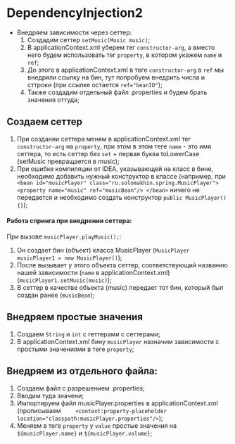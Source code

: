 # DependencyInjection2

* Внедряем зависимости через сеттер:
    1. Создадим сеттер `setMusic(Music music)`;
    2. В applicationContext.xml уберем тег `constructor-arg`, а вместо него будем использовать тег `property`, в котором укажем `name` и `ref`;
    3. До этого в applicationContext.xml в теге `constructor-arg` в `ref` мы внедряли ссылку на бин, тут попробуем внедрить числа и сттроки (при ссылке остается `ref="beanID"`);
    4. Также создадим отдельный файл .properties и будем брать значения оттуда;
    
## Создаем сеттер

1. При создании сеттера меням в applicationContext.xml тег `constructor-arg` на `property`, при этом в этом теге `name` - это имя сеттера, то есть сеттер без `set` + первая буква toLowerCase (setMusic превращается в music);
2. При ошибке компиляции от IDEA, указывающей на класс в бине, необходимо добавить нужный конструктор в классе (например, при ` <bean id="musicPlayer"
                                                                                                                                             class="ru.solomakhin.spring.MusicPlayer">
                                                                                                                                           <property name="music" ref="musicBean"/>
                                                                                                                                       </bean>` ничего не передается и необходимо создать конструктор `public MusicPlayer(){}`);
    
    
#### Работа спринга при внедрении сеттера:

При вызове `musicPlayer.playMusic();`:
1. Он создает бин (объект) класса MusicPlayer (`MusicPlayer musicPlayer1 = new MusicPlayer()`);
2. После вызывает у этого объекта сеттер, соответствующий названию нашей зависимости (`name` в applicationContext.xml) (`musicPlayer1.setMusic(music)`);
3. В сеттер в качестве объекта (music) передает тот бин, который был создан ранее (`musicBean`);
       
## Внедряем простые значения  

1. Создаем `String` и `int` с геттерами с сеттерами;
2. В applicationContext.xml бину `musicPlayer` назначим зависимости с простыми значениями в теге `property`;

## Внедряем из  отдельного файла:

1. Создаем файл с разрешением  .properties;
2. Вводим туда значени;
3. Импортируем файл musicPlayer.properties в applicationContext.xml (прописываем `    <context:property-placeholder location="classpath:musicPlayer.properties"/>`);
4. Меняем в теге `property` у `value` простые значения на `${musicPlayer.name}` и `${musicPlayer.volume}`;